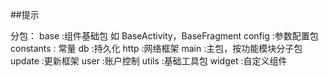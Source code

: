 ﻿##提示

分包：
    base        :组件基础包 如 BaseActivity，BaseFragment
    config      :参数配置包
    constants   : 常量
    db          :持久化
    http        :网络框架
    main        :主包，按功能模块分子包
    update      :更新框架
    user        :账户控制
    utils       :基础工具包
    widget      :自定义组件